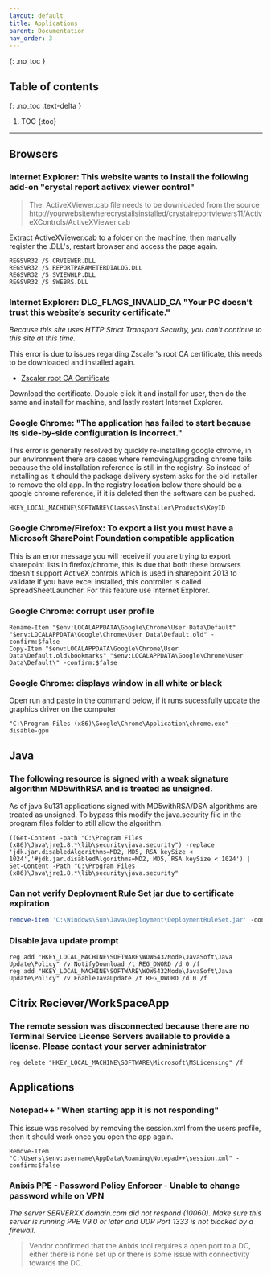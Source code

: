 ```yaml
---
layout: default
title: Applications
parent: Documentation
nav_order: 3
---
```


{: .no_toc }

## Table of contents
{: .no_toc .text-delta }

1. TOC
{:toc}

---

## Browsers
### Internet Explorer: This website wants to install the following add-on "crystal report activex viewer control"

> The: ActiveXViewer.cab file needs to be downloaded from the source
> http://yourwebsitewherecrystalisinstalled/crystalreportviewers11/ActiveXControls/ActiveXViewer.cab

Extract ActiveXViewer.cab to a folder on the machine, then manually register the .DLL's, restart browser and access the page again.

```
REGSVR32 /S CRVIEWER.DLL
REGSVR32 /S REPORTPARAMETERDIALOG.DLL
REGSVR32 /S SVIEWHLP.DLL
REGSVR32 /S SWEBRS.DLL
```


### Internet Explorer: DLG_FLAGS_INVALID_CA "Your PC doesn’t trust this website’s security certificate."

*Because this site uses HTTP Strict Transport Security, you can’t continue to this site at this time.*

This error is due to issues regarding Zscaler's root CA certificate, this needs to be downloaded and installed again.

- [Zscaler root CA Certificate](http://keyserver.xxx.com/pki/X3/ZscalerRootCertificate-2048-SHA256.crt)

Download the certificate. Double click it and install for user, then do the same and install for machine, and lastly restart Internet Explorer.

### Google Chrome: "The application has failed to start because its side-by-side configuration is incorrect."

This error is generally resolved by quickly re-installing google chrome, in our environment there are cases where removing/upgrading chrome fails because the old installation reference is still in the registry. So instead of installing as it should the package delivery system asks for the old installer to remove the old app. In the registry location below there should be a google chrome reference, if it is deleted then the software can be pushed.

```
HKEY_LOCAL_MACHINE\SOFTWARE\Classes\Installer\Products\KeyID
```

### Google Chrome/Firefox: To export a list you must have a Microsoft SharePoint Foundation compatible application

This is an error message you will receive if you are trying to export sharepoint lists in firefox/chrome, this is due that both these browsers doesn't support ActiveX controls which is used in sharepoint 2013 to validate if you have excel installed, this controller is called SpreadSheetLauncher. For this feature use Internet Explorer.

### Google Chrome: corrupt user profile

```
Rename-Item "$env:LOCALAPPDATA\Google\Chrome\User Data\Default" "$env:LOCALAPPDATA\Google\Chrome\User Data\Default.old" -confirm:$false
Copy-Item "$env:LOCALAPPDATA\Google\Chrome\User Data\Default.old\bookmarks" "$env:LOCALAPPDATA\Google\Chrome\User Data\Default\" -confirm:$false
```

### Google Chrome: displays window in all white or black

Open run and paste in the command below, if it runs sucessfully update the graphics driver on the computer

```
"C:\Program Files (x86)\Google\Chrome\Application\chrome.exe" --disable-gpu
```

## Java
### The following resource is signed with a weak signature algorithm MD5withRSA and is treated as unsigned.

As of java 8u131 applications signed with MD5withRSA/DSA algorithms are treated as unsigned. To bypass this modify the java.security file in the program files folder to still allow the algorithm.

```
((Get-Content -path "C:\Program Files (x86)\Java\jre1.8.*\lib\security\java.security") -replace 'jdk.jar.disabledAlgorithms=MD2, MD5, RSA keySize < 1024','#jdk.jar.disabledAlgorithms=MD2, MD5, RSA keySize < 1024') | Set-Content -Path "C:\Program Files (x86)\Java\jre1.8.*\lib\security\java.security"
```

### Can not verify Deployment Rule Set jar due to certificate expiration

```powershell
remove-item 'C:\Windows\Sun\Java\Deployment\DeploymentRuleSet.jar' -confirm:$false -force
```

### Disable java update prompt



```
reg add "HKEY_LOCAL_MACHINE\SOFTWARE\WOW6432Node\JavaSoft\Java Update\Policy" /v NotifyDownload /t REG_DWORD /d 0 /f
reg add "HKEY_LOCAL_MACHINE\SOFTWARE\WOW6432Node\JavaSoft\Java Update\Policy" /v EnableJavaUpdate /t REG_DWORD /d 0 /f
```

## Citrix Reciever/WorkSpaceApp
### The remote session was disconnected because there are no Terminal Service License Servers available to provide a license. Please contact your server administrator

```
reg delete "HKEY_LOCAL_MACHINE\SOFTWARE\Microsoft\MSLicensing" /f
```

## Applications
### Notepad++ "When starting app it is not responding"

This issue was resolved by removing the session.xml from the users profile, then it should work once you open the app again.

```
Remove-Item "C:\Users\$env:username\AppData\Roaming\Notepad++\session.xml" -confirm:$false
```

### Anixis PPE - Password Policy Enforcer - Unable to change password while on VPN

*The server SERVERXX.domain.com did not respond (10060). Make sure this server is running PPE V9.0 or later and UDP Port 1333 is not blocked by a firewall.*

> Vendor confirmed that the Anixis tool requires a open port to a DC, either there is none set up or there is some issue with connectivity towards the DC.




